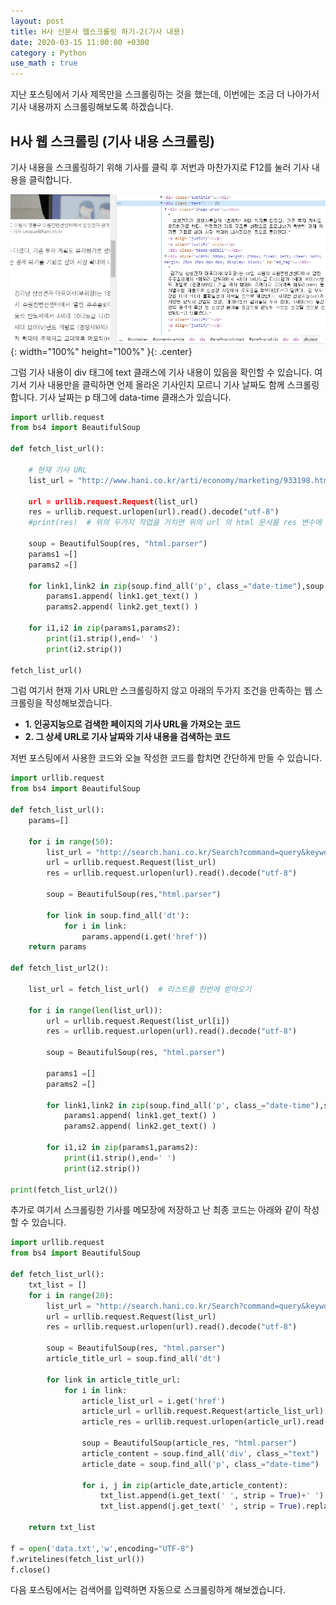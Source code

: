 ```yaml
---
layout: post
title: H사 신문사 웹스크롤링 하기-2(기사 내용)
date: 2020-03-15 11:00:00 +0300
category : Python
use_math : true
---   
```


지난 포스팅에서 기사 제목만을 스크롤링하는 것을 했는데, 이번에는 조금 더 나아가서 기사 내용까지 스크롤링해보도록 하겠습니다. 

## H사 웹 스크롤링 (기사 내용 스크롤링)

기사 내용을 스크롤링하기 위해 기사를 클릭 후 저번과 마찬가지로 F12를 눌러 기사 내용을 클릭합니다.

![web5](/public/img/web5.png){: width="100%" height="100%" }{: .center}

그럼 기사 내용이 div 태그에 text 클래스에 기사 내용이 있음을 확인할 수 있습니다. 여기서 기사 내용만을 클릭하면 언제 올라온 기사인지 모르니 기사 날짜도 함께 스크롤링합니다. 기사 날짜는 p 태그에 data-time 클래스가 있습니다. 


```python
import urllib.request
from bs4 import BeautifulSoup

def fetch_list_url():

    # 현재 기사 URL
    list_url = "http://www.hani.co.kr/arti/economy/marketing/933198.html

    url = urllib.request.Request(list_url)
    res = urllib.request.urlopen(url).read().decode("utf-8")
    #print(res)  # 위의 두가지 작업을 거치면 위의 url 의 html 문서를 res 변수에 담을수 있게 된다.

    soup = BeautifulSoup(res, "html.parser")  
    params1 =[]
    params2 =[]

    for link1,link2 in zip(soup.find_all('p', class_="date-time"),soup.find_all('div', class_="text")):
        params1.append( link1.get_text() )
        params2.append( link2.get_text() )
    
    for i1,i2 in zip(params1,params2):
        print(i1.strip(),end=' ')
        print(i2.strip())

fetch_list_url()
```

그럼 여기서 현재 기사 URL만 스크롤링하지 않고 아래의 두가지 조건을 만족하는 웹 스크롤링을 작성해보겠습니다.  

* **1. 인공지능으로 검색한 페이지의 기사 URL을 가져오는 코드**
* **2. 그 상세 URL로 기사 날짜와 기사 내용을 검색하는 코드**

저번 포스팅에서 사용한 코드와 오늘 작성한 코드를 합치면 간단하게 만들 수 있습니다. 


```python
import urllib.request
from bs4 import BeautifulSoup

def fetch_list_url():
    params=[]
    
    for i in range(50):
        list_url = "http://search.hani.co.kr/Search?command=query&keyword=%EC%9D%B8%EA%B3%B5%EC%A7%80%EB%8A%A5&media=news&submedia=&sort=d&period=all&datefrom=2000.01.01&dateto=2020.03.22&pageseq="+str(i)
        url = urllib.request.Request(list_url)
        res = urllib.request.urlopen(url).read().decode("utf-8")

        soup = BeautifulSoup(res,"html.parser")  
        
        for link in soup.find_all('dt'):
            for i in link:
                params.append(i.get('href'))
    return params

def fetch_list_url2():

    list_url = fetch_list_url()  # 리스트를 한번에 받아오기
    
    for i in range(len(list_url)):
        url = urllib.request.Request(list_url[i])
        res = urllib.request.urlopen(url).read().decode("utf-8")
        
        soup = BeautifulSoup(res, "html.parser")  
        
        params1 =[]
        params2 =[]
    
        for link1,link2 in zip(soup.find_all('p', class_="date-time"),soup.find_all('div', class_="text")):
            params1.append( link1.get_text() )
            params2.append( link2.get_text() )
        
        for i1,i2 in zip(params1,params2):
            print(i1.strip(),end=' ')
            print(i2.strip())
	  
print(fetch_list_url2())
```

추가로 여기서 스크롤링한 기사를 메모장에 저장하고 난 최종 코드는 아래와 같이 작성할 수 있습니다.

```python
import urllib.request
from bs4 import BeautifulSoup

def fetch_list_url():
    txt_list = []
    for i in range(20):
        list_url = "http://search.hani.co.kr/Search?command=query&keyword=%EC%9D%B8%EA%B3%B5%EC%A7%80%EB%8A%A5&media=news&submedia=&sort=d&period=all&datefrom=2000.01.01&dateto=2020.03.22&pageseq="+str(i)
        url = urllib.request.Request(list_url)
        res = urllib.request.urlopen(url).read().decode("utf-8")
    
        soup = BeautifulSoup(res, "html.parser")  
        article_title_url = soup.find_all('dt')  

        for link in article_title_url:
            for i in link: 
                article_list_url = i.get('href')
                article_url = urllib.request.Request(article_list_url)
                article_res = urllib.request.urlopen(article_url).read().decode("utf-8")             

                soup = BeautifulSoup(article_res, "html.parser")
                article_content = soup.find_all('div', class_="text")
                article_date = soup.find_all('p', class_="date-time")              

                for i, j in zip(article_date,article_content):
                    txt_list.append(i.get_text(' ', strip = True)+' ')
                    txt_list.append(j.get_text(' ', strip = True).replace('\n',' ')+'\n')
        
    return txt_list

f = open('data.txt','w',encoding="UTF-8")
f.writelines(fetch_list_url())
f.close()
```

다음 포스팅에서는 검색어를 입력하면 자동으로 스크롤링하게 해보겠습니다. 